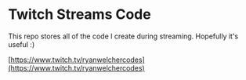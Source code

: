 # Twitch Streams Code
This repo stores all of the code I create during streaming. Hopefully it's useful :)

[https://www.twitch.tv/ryanwelchercodes](https://www.twitch.tv/ryanwelchercodes)